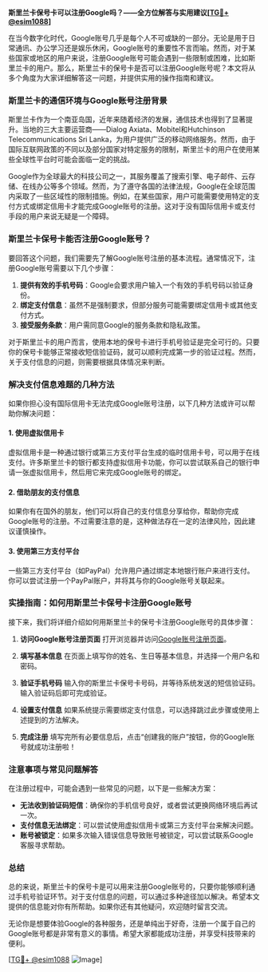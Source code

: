 **斯里兰卡保号卡可以注册Google吗？——全方位解答与实用建议[[TG💪+ @esim1088](https://t.me/s/esim1088)]**

在当今数字化时代，Google账号几乎是每个人不可或缺的一部分。无论是用于日常通讯、办公学习还是娱乐休闲，Google账号的重要性不言而喻。然而，对于某些国家或地区的用户来说，注册Google账号可能会遇到一些限制或困难，比如斯里兰卡的用户。那么，斯里兰卡的保号卡是否可以注册Google账号呢？本文将从多个角度为大家详细解答这一问题，并提供实用的操作指南和建议。

### 斯里兰卡的通信环境与Google账号注册背景

斯里兰卡作为一个南亚岛国，近年来随着经济的发展，通信技术也得到了显著提升。当地的三大主要运营商——Dialog Axiata、Mobitel和Hutchinson Telecommunications Sri Lanka，为用户提供广泛的移动网络服务。然而，由于国际互联网政策的不同以及部分国家对特定服务的限制，斯里兰卡的用户在使用某些全球性平台时可能会面临一定的挑战。

Google作为全球最大的科技公司之一，其服务覆盖了搜索引擎、电子邮件、云存储、在线办公等多个领域。然而，为了遵守各国的法律法规，Google在全球范围内采取了一些区域性的限制措施。例如，在某些国家，用户可能需要使用特定的支付方式或绑定信用卡才能完成Google账号的注册。这对于没有国际信用卡或支付手段的用户来说无疑是一个障碍。

### 斯里兰卡保号卡能否注册Google账号？

要回答这个问题，我们需要先了解Google账号注册的基本流程。通常情况下，注册Google账号需要以下几个步骤：

1. **提供有效的手机号码**：Google会要求用户输入一个有效的手机号码以验证身份。
2. **绑定支付信息**：虽然不是强制要求，但部分服务可能需要绑定信用卡或其他支付方式。
3. **接受服务条款**：用户需同意Google的服务条款和隐私政策。

对于斯里兰卡的用户而言，使用本地的保号卡进行手机号验证是完全可行的。只要你的保号卡能够正常接收短信验证码，就可以顺利完成第一步的验证过程。然而，关于支付信息的问题，则需要根据具体情况来判断。

### 解决支付信息难题的几种方法

如果你担心没有国际信用卡无法完成Google账号注册，以下几种方法或许可以帮助你解决问题：

#### 1. **使用虚拟信用卡**
虚拟信用卡是一种通过银行或第三方支付平台生成的临时信用卡号，可以用于在线支付。许多斯里兰卡的银行都支持虚拟信用卡功能，你可以尝试联系自己的银行申请一张虚拟信用卡，然后用它来完成Google账号的绑定。

#### 2. **借助朋友的支付信息**
如果你有在国外的朋友，他们可以将自己的支付信息分享给你，帮助你完成Google账号的注册。不过需要注意的是，这种做法存在一定的法律风险，因此建议谨慎操作。

#### 3. **使用第三方支付平台**
一些第三方支付平台（如PayPal）允许用户通过绑定本地银行账户来进行支付。你可以尝试注册一个PayPal账户，并将其与你的Google账号关联起来。

### 实操指南：如何用斯里兰卡保号卡注册Google账号

接下来，我们将详细介绍如何用斯里兰卡的保号卡注册Google账号的具体步骤：

1. **访问Google账号注册页面**
   打开浏览器并访问[Google账号注册页面](https://accounts.google.com/signup)。

2. **填写基本信息**
   在页面上填写你的姓名、生日等基本信息，并选择一个用户名和密码。

3. **验证手机号码**
   输入你的斯里兰卡保号卡号码，并等待系统发送的短信验证码。输入验证码后即可完成验证。

4. **设置支付信息**
   如果系统提示需要绑定支付信息，可以选择跳过此步骤或使用上述提到的方法解决。

5. **完成注册**
   填写完所有必要信息后，点击“创建我的账户”按钮，你的Google账号就成功注册啦！

### 注意事项与常见问题解答

在注册过程中，可能会遇到一些常见的问题，以下是一些解决方案：

- **无法收到验证码短信**：确保你的手机信号良好，或者尝试更换网络环境后再试一次。
- **支付信息无法绑定**：可以尝试使用虚拟信用卡或第三方支付平台来解决问题。
- **账号被锁定**：如果多次输入错误信息导致账号被锁定，可以尝试联系Google客服寻求帮助。

### 总结

总的来说，斯里兰卡的保号卡是可以用来注册Google账号的，只要你能够顺利通过手机号验证环节。对于支付信息的问题，可以通过多种途径加以解决。希望本文提供的信息能对你有所帮助。如果你还有其他疑问，欢迎随时留言交流。

无论你是想要体验Google的各种服务，还是单纯出于好奇，注册一个属于自己的Google账号都是非常有意义的事情。希望大家都能成功注册，并享受科技带来的便利。

[[TG💪+ @esim1088](https://t.me/s/esim1088) ![Image](https://i.postimg.cc/4NQfJmqS/Snipaste-2025-05-13-00-14-12.png)]